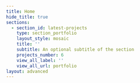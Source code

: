 ```yaml
---
title: Home
hide_title: true
sections:
  - section_id: latest-projects
    type: section_portfolio
    layout_style: mosaic
    title: ''
    subtitle: An optional subtitle of the section
    projects_number: 6
    view_all_label: ''
    view_all_url: portfolio
layout: advanced
---
```

